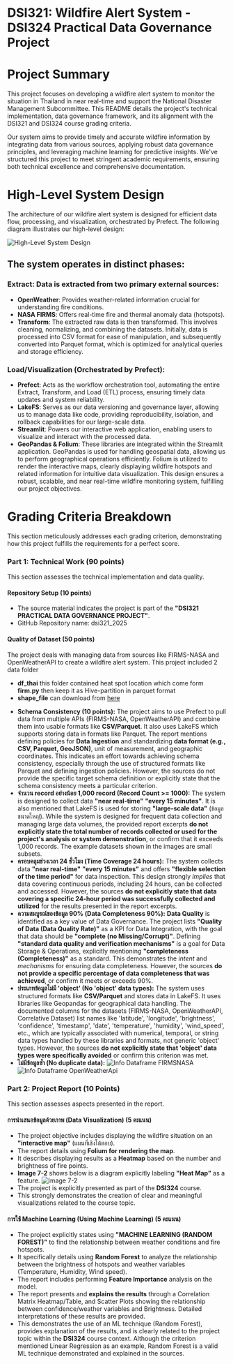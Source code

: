 # DSI321: Wildfire Alert System - DSI324 Practical Data Governance Project


# Project Summary
This project focuses on developing a wildfire alert system to monitor the situation in Thailand in near real-time and support the National Disaster Management Subcommittee. This README details the project's technical implementation, data governance framework, and its alignment with the DSI321 and DSI324 course grading criteria.

Our system aims to provide timely and accurate wildfire information by integrating data from various sources, applying robust data governance principles, and leveraging machine learning for predictive insights. We've structured this project to meet stringent academic requirements, ensuring both technical excellence and comprehensive documentation.

# High-Level System Design
The architecture of our wildfire alert system is designed for efficient data flow, processing, and visualization, orchestrated by Prefect. The following diagram illustrates our high-level design:

![High-Level System Design](image/HLD)

## The system operates in distinct phases:

### Extract: Data is extracted from two primary external sources:

- **OpenWeather**: Provides weather-related information crucial for understanding fire conditions.
- **NASA FIRMS**: Offers real-time fire and thermal anomaly data (hotspots).
- **Transform**: The extracted raw data is then transformed. This involves cleaning, normalizing, and combining the datasets. Initially, data is processed into CSV format for ease of manipulation, and subsequently converted into Parquet format, which is optimized for analytical queries and storage efficiency.

### Load/Visualization (Orchestrated by Prefect):

- **Prefect**: Acts as the workflow orchestration tool, automating the entire Extract, Transform, and Load (ETL) process, ensuring timely data updates and system reliability.
- **LakeFS**: Serves as our data versioning and governance layer, allowing us to manage data like code, providing reproducibility, isolation, and rollback capabilities for our large-scale data.
- **Streamlit**: Powers our interactive web application, enabling users to visualize and interact with the processed data.
- **GeoPandas & Folium**: These libraries are integrated within the Streamlit application. GeoPandas is used for handling geospatial data, allowing us to perform geographical operations efficiently. Folium is utilized to render the interactive maps, clearly displaying wildfire hotspots and related information for intuitive data visualization.
This design ensures a robust, scalable, and near real-time wildfire monitoring system, fulfilling our project objectives.

# Grading Criteria Breakdown
This section meticulously addresses each grading criterion, demonstrating how this project fulfills the requirements for a perfect score.

### Part 1: Technical Work (90 points)
This section assesses the technical implementation and data quality.

#### Repository Setup (10 points)

*   The source material indicates the project is part of the **"DSI321 PRACTICAL DATA GOVERNANCE PROJECT"**.
*   GitHub Repository name: dsi321_2025

#### Quality of Dataset (50 points)

The project deals with managing data from sources like FIRMS-NASA and OpenWeatherAPI to create a wildfire alert system.
This project included 2 data folder
- **df_thai** this folder contained heat spot location which come form **firm.py** then keep it as Hive-partition in parquet format
- **shape_file** can download from [here](https://data.humdata.org/dataset/d24bdc45-eb4c-4e3d-8b16-44db02667c27/resource/d0c722ff-6939-4423-ac0d-6501830b1759/download/tha_adm_rtsd_itos_20210121_shp.zip)


*   **Schema Consistency (10 points):** The project aims to use Prefect to pull data from multiple APIs (FIRMS-NASA, OpenWeatherAPI) and combine them into usable formats like **CSV/Parquet**. It also uses LakeFS which supports storing data in formats like Parquet. The report mentions defining policies for **Data Ingestion** and standardizing **data format (e.g., CSV, Parquet, GeoJSON)**, unit of measurement, and geographic coordinates. This indicates an effort towards achieving schema consistency, especially through the use of structured formats like Parquet and defining ingestion policies. However, the sources do not provide the specific target schema definition or explicitly state that the schema consistency meets a particular criterion.
*   **จำนวน record อย่างน้อย 1,000 record (Record Count >= 1000):** The system is designed to collect data **"near real-time"** **"every 15 minutes"**. It is also mentioned that LakeFS is used for storing **"large-scale data"** (ข้อมูลขนาดใหญ่). While the system is designed for frequent data collection and managing large data volumes, the provided report excerpts **do not explicitly state the total number of records collected or used for the project's analysis or system demonstration**, or confirm that it exceeds 1,000 records. The example datasets shown in the images are small subsets.
*   **ครอบคลุมช่วงเวลา 24 ชั่วโมง (Time Coverage 24 hours):** The system collects data **"near real-time"** **"every 15 minutes"** and offers **"flexible selection of the time period"** for data inspection. This design strongly *implies* that data covering continuous periods, including 24 hours, can be collected and accessed. However, the sources **do not explicitly state that data covering a specific 24-hour period was successfully collected and utilized** for the results presented in the report excerpts.
*   **ความสมบูรณ์ของข้อมูล 90% (Data Completeness 90%):** **Data Quality** is identified as a key value of Data Governance. The project lists **"Quality of Data (Data Quality Rate)"** as a KPI for Data Integration, with the goal that data should be **"complete (no Missing/Corrupt)"**. Defining **"standard data quality and verification mechanisms"** is a goal for Data Storage & Operations, explicitly mentioning **"completeness (Completeness)"** as a standard. This demonstrates the *intent* and *mechanisms* for ensuring data completeness. However, the sources **do not provide a specific percentage of data completeness that was achieved**, or confirm it meets or exceeds 90%.
*   **ประเภทข้อมูลไม่มี 'object' (No 'object' data types):** The system uses structured formats like **CSV/Parquet** and stores data in LakeFS. It uses libraries like Geopandas for geographical data handling. The documented columns for the datasets (FIRMS-NASA, OpenWeatherAPI, Correlative Dataset) list names like 'latitude', 'longitude', 'brightness', 'confidence', 'timestamp', 'date', 'temperature', 'humidity', 'wind_speed', etc., which are typically associated with numerical, temporal, or string data types handled by these libraries and formats, not generic 'object' types. However, the sources **do not explicitly state that 'object' data types were specifically avoided** or confirm this criterion was met.
*   **ไม่มีข้อมูลซ้ำ (No duplicate data):**
![Info Dataframe FIRMSNASA](image/fire.png)
![Info Dataframe OpenWeatherApi](image/weather.png)


### Part 2: Project Report (10 Points)
This section assesses aspects presented in the report.

#### การนำเสนอข้อมูลด้วยภาพ (Data Visualization) (5 คะแนน)

*   The project objective includes displaying the wildfire situation on an **"interactive map"** (แผนที่เชิงโต้ตอบ).
*   The report details using **Folium for rendering the map**.
*   It describes displaying results as a **Heatmap** based on the number and brightness of fire points.
*   **Image 7-2** shows below is a diagram explicitly labeling **"Heat Map"** as a feature.
![image 7-2](image/7-2)
*   The project is explicitly presented as part of the **DSI324** course.
*   This strongly demonstrates the creation of clear and meaningful visualizations related to the course topic.

#### การใช้ Machine Learning (Using Machine Learning) (5 คะแนน)

*   The project explicitly states using **"MACHINE LEARNING (RANDOM FOREST)"** to find the relationship between weather conditions and fire hotspots.
*   It specifically details using **Random Forest** to analyze the relationship between the brightness of hotspots and weather variables (Temperature, Humidity, Wind speed).
*   The report includes performing **Feature Importance** analysis on the model.
*   The report presents and **explains the results** through a Correlation Matrix Heatmap/Table, and Scatter Plots showing the relationship between confidence/weather variables and Brightness. Detailed interpretations of these results are provided.
*   This demonstrates the use of an ML technique (Random Forest), provides explanation of the results, and is clearly related to the project topic within the **DSI324** course context. Although the criterion mentioned Linear Regression as an example, Random Forest is a valid ML technique demonstrated and explained in the sources.

```
